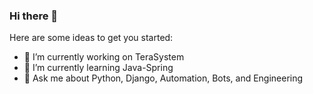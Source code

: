 ### Hi there 👋


Here are some ideas to get you started:

- 🔭 I’m currently working on TeraSystem
- 🌱 I’m currently learning Java-Spring
- 💬 Ask me about Python, Django, Automation, Bots, and Engineering
